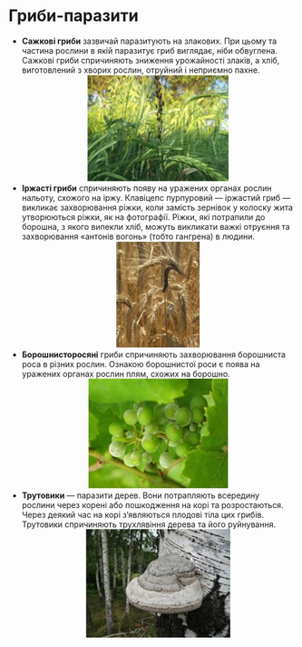 # Гриби-паразити

<ul>
<li><b>Сажкові гриби</b> зазвичай паразитують на злакових. При цьому та частина рослини в якій паразитує гриб виглядає, ніби обвуглена. Сажкові гриби спричиняють зниження урожайності злаків, а хліб, виготовлений з хворих рослин, отруйний і неприємно пахне.</li>
<div align="center"><img src="b161_4.jpg"/></div>
<li><b>Іржасті гриби</b> спричиняють появу на уражених органах рослин нальоту, схожого на іржу. Клавіцепс пурпуровий — іржастий гриб — викликає захворювання ріжки, коли замість зернівок у колоску жита утворюються ріжки, як на фотографії. Ріжки, які потрапили до борошна, з якого випекли хліб, можуть викликати важкі отруєння та захворювання «антонів вогонь» (тобто гангрена) в людини.</li>
<div align="center"><img src="b161_5.jpg"/></div>
<li><b>Борошнисторосяні</b> гриби спричиняють захворювання борошниста роса в  різних рослин. Ознакою борошнистої роси є поява на уражених органах рослин плям, схожих на борошно.</li>
<div align="center"><img src="b161_6.jpg"/></div>
<li><b>Трутовики</b> — паразити дерев. Вони потрапляють всередину рослини через корені або пошкодження на корі та розростаються. Через деякий час на корі з’являються плодові тіла цих грибів. Трутовики спричиняють трухлявіння дерева та його руйнування.</li>
<div align="center"><img src="b161_7.jpg"/></div>
</ul>